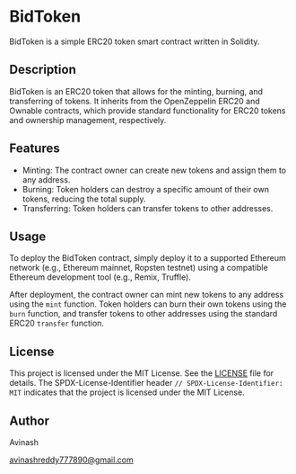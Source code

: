 # BidToken

BidToken is a simple ERC20 token smart contract written in Solidity.

## Description

BidToken is an ERC20 token that allows for the minting, burning, and transferring of tokens. It inherits from the OpenZeppelin ERC20 and Ownable contracts, which provide standard functionality for ERC20 tokens and ownership management, respectively.

## Features

- Minting: The contract owner can create new tokens and assign them to any address.
- Burning: Token holders can destroy a specific amount of their own tokens, reducing the total supply.
- Transferring: Token holders can transfer tokens to other addresses.

## Usage

To deploy the BidToken contract, simply deploy it to a supported Ethereum network (e.g., Ethereum mainnet, Ropsten testnet) using a compatible Ethereum development tool (e.g., Remix, Truffle).

After deployment, the contract owner can mint new tokens to any address using the `mint` function. Token holders can burn their own tokens using the `burn` function, and transfer tokens to other addresses using the standard ERC20 `transfer` function.

## License

This project is licensed under the MIT License. See the [LICENSE](./LICENSE) file for details.
The SPDX-License-Identifier header `// SPDX-License-Identifier: MIT` indicates that the project is licensed under the MIT License.

## Author

Avinash 

avinashreddy777890@gmail.com
